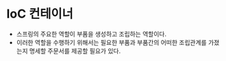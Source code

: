 # IoC 컨테이너

- 스프링의 주요한 역할이 부품을 생성하고 조립하는 역할이다.
- 이러한 역할을 수행하기 위해서는 필요한 부품과 부품간의 어떠한 조립관계를 가졌는지 명세할 주문서를 제공할 필요가 있다.
